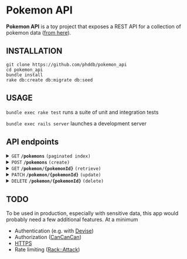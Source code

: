 
# Pokemon API

**Pokemon API** is a toy project that exposes a REST API for a collection of pokemon data ([from here](https://gist.github.com/armgilles/194bcff35001e7eb53a2a8b441e8b2c6)).



## INSTALLATION

```
git clone https://github.com/phddb/pokemon_api
cd pokemon_api
bundle install
rake db:create db:migrate db:seed
```


## USAGE 

`bundle exec rake test` runs a suite of unit and integration tests

`bundle exec rails server` launches a development server



## API endpoints

<details>
  <summary><code>GET</code> <code><b>/pokemons</b></code> <code>(paginated index)</code></summary>

##### Parameters

> | name              |  type     | in                   | data type      | description                           |
> |-------------------|-----------|----------------------|----------------|---------------------------------------|
> | `per_page`          |  optional | query string or body | int            | Maximum number of pokemons to return (defaults to 25) |
> | `page`           |  optional | query string or body | int            | Which page of results to return (defaults to 1)  |


##### Responses

> | http code     | description              | response body                                      | example |
> |---------------|--------------------------|----------------------------------------------------|-----------------------------|
> | `200`         | `OK`                     | Array of json-encoded pokemons plus pagination metadata  |  `{"meta":{"current_page":1,"total_pages":32},"data":[{"Name":"Bulbasaur","Types":["Grass","Poison"],"Total":318,...`  |
> | `304`         | `Not Modified`           |  | Note: requires sending appropriate headers. See [example](test/controllers/pokemons_controller_not_modified_test.rb).  |    
> | `422`         | `Unprocessable Entity`          | Description of issue |  `{"page"=>["must be a positive integer"]}` |     





##### Example cURL

> ```javascript
>  curl -X GET 'localhost:3000/pokemons?per_page=25&page=1' 
> ```

</details>



<details>
  <summary><code>POST</code> <code><b>/pokemons</b></code> <code>(create)</code></summary>

##### Parameters

> | name              |  type     | in                   | data type      | description                           |
> |-------------------|-----------|----------------------|----------------|---------------------------------------|
> | `name`            |  required | body                 | string         | Name |
> | `hp`              |  required | body                 | int (1-255)    | HP  |
> | `attack`          |  required | body                 | int (1-255)    | Attack  |
> | `defense`         |  required | body                 | int (1-255)    | Defense  |
> | `sp_atk`          |  required | body                 | int (1-255)    | Sp. Atk  |
> | `sp_def`          |  required | body                 | int (1-255)    | Sp. Def |
> | `speed`           |  required | body                 | int (1-255)    | Speed  |
> | `generation`      |  required | body                 | int            | Generation  |
> | `legendary`       |  required | body                 | boolean        | Legendary  |
> | `types`           |  required | body                 | array of 1-2 unique strings | Types associated with this Pokemon. Must be valid pokemon types.(*)  |
 (*) Valid types: Grass, Poison, Fire, Flying, Dragon, Water, Bug, Normal, Electric, Ground, Fairy, Fighting, Psychic, Rock, Steel, Ice, Ghost, Dark.


##### Responses


> | http code     | description              | response body                                      | example |
> |---------------|--------------------------|----------------------------------------------------|-----------------------------|
> | `200`         | `OK`                     | Newly created pokemon encoded in JSON            | `{"Name":"Bulbasaur2","Types":["Grass","Poison"],"Total":318,...` |
> | `422`         | `Unprocessable Entity`          | Description of issue |  `{"name":["has already been taken"]}` |     



##### Example cURL

> ```javascript
> curl -X POST 'localhost:3000/pokemons.json' -H 'Content-Type: application/json' -d '{"name": "Bulbasaur2", "hp": 45, "attack": 49, "defense": 49, "sp_atk": 65, "sp_def": 65, "speed": 45, "generation": 1, "legendary": true, "types": ["Grass", "Poison"]}'
> ```

</details>




<details>
  <summary><code>GET</code> <code><b>/pokemon/{pokemonId}</b></code> <code>(retrieve)</code></summary>

##### Parameters

> | name              |  type     | in                   | data type      | description                           |
> |-------------------|-----------|----------------------|----------------|---------------------------------------|
> | `pokemonId`              |  required | path                 | int            | Unique identifier for a Pokemon  |


##### Responses

> | http code     | description              | response body                                      | example |
> |---------------|--------------------------|----------------------------------------------------|-----------------------------|
> | `200`         | `OK`                     | Pokemon encoded as JSON            | `{"Name":"Bulbasaur2","Types":["Grass","Poison"],"Total":318,...` |
> | `304`         | `Not Modified`           |  | Note: requires sending appropriate headers. See [example](test/controllers/pokemons_controller_not_modified_test.rb).  |    
> | `404`         | `Not Found`            |  |  |     



##### Example cURL

> ```javascript
>   curl -X GET 'localhost:3000/pokemons/1' 
> ```

</details>





<details>
  <summary><code>PATCH</code> <code><b>/pokemon/{pokemonId}</b></code> <code>(update)</code></summary>

##### Parameters

> | name              |  type     | in                   | data type      | description                           |
> |-------------------|-----------|----------------------|----------------|---------------------------------------|
> | `pokemonId`              |  required | path                 | int             | Unique identifier for a Pokemon  |
> | `name`            |  optional | body                 | string         | Name |
> | `hp`              |  optional | body                 | int (1-255)    | HP  |
> | `attack`          |  optional | body                 | int (1-255)    | Attack  |
> | `defense`         |  optional | body                 | int (1-255)    | Defense  |
> | `sp_atk`          |  optional | body                 | int (1-255)    | Sp. Atk  |
> | `sp_def`          |  optional | body                 | int (1-255)    | Sp. Def |
> | `speed`           |  optional | body                 | int (1-255)    | Speed  |
> | `generation`      |  optional | body                 | int            | Generation  |
> | `legendary`       |  optional | body                 | boolean        | Legendary  |
> | `types`           |  optional | body                 | array of 0-2 unique strings | Types associated with this Pokemon. Must be valid pokemon types.(*)  |
 (*) Valid types: Grass, Poison, Fire, Flying, Dragon, Water, Bug, Normal, Electric, Ground, Fairy, Fighting, Psychic, Rock, Steel, Ice, Ghost, Dark.


##### Responses

> | http code     | description              | response body                                      | example |
> |---------------|--------------------------|----------------------------------------------------|-----------------------------|
> | `200`         | `OK`                     | Updated pokemon encoded as JSON            | `{"Name":"Bulbasaur2","Types":["Grass","Poison"],"Total":318,...` |
> | `422`         | `Unprocessable Entity`   | Description of issue |  `{"hp":["must be less than or equal to 255"]}` |     
> | `404`         | `Not Found`            |  |  |     


                                                      
##### Example cURL

> ```javascript
>   curl -X PATCH 'localhost:3000/pokemons/1' -d 'hp=45'
> ```

</details>




<details>
  <summary><code>DELETE</code> <code><b>/pokemon/{pokemonId}</b></code> <code>(delete)</code></summary>

##### Parameters

> | name              |  type     | in                   | data type      | description                           |
> |-------------------|-----------|----------------------|----------------|---------------------------------------|
> | `pokemonId`       |  required | path                 | int            | Unique identifier for a Pokemon  |


##### Responses

> | http code     | description              | response body                                      | example |
> |---------------|--------------------------|----------------------------------------------------|-----------------------------|
> | `204`         | `No Content`             |  |  |
> | `404`         | `Not Found`              |  |  |     


##### Example cURL

> ```javascript
> curl -X DELETE 'localhost:3000/pokemons/1' 
> ```

</details>




## TODO 

To be used in production, especially with sensitive data, this app would probably need a few additional features. At a minimum
- Authentication (e.g. with [Devise](https://github.com/heartcombo/devise))
- Authorization ([CanCanCan](https://github.com/CanCanCommunity/cancancan))
- [HTTPS](https://api.rubyonrails.org/classes/ActionDispatch/SSL.html)
- Rate limiting ([Rack::Attack](https://github.com/rack/rack-attack))